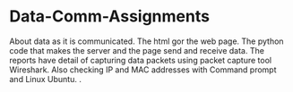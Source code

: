# Data-Comm-Assignments

About data as it is communicated. The html gor the web page. The python code that makes the server and the page send and receive data. The reports have detail of capturing data packets using packet capture tool Wireshark. Also checking IP and MAC addresses with Command prompt and Linux Ubuntu. . 
